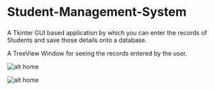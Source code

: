 # Student-Management-System
###
A Tkinter GUI based application by which you can enter the records of Students and save those details onto a database.

A TreeView Window for seeing the records entered by the user.

![alt home](https://valiant-terminator.github.io/Student-Management-System/student_with_DB.jpeg)

![alt home](https://valiant-terminator.github.io/Student-Management-System/Student_with_DB1.jpeg)
